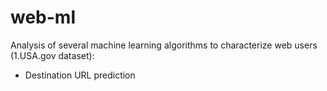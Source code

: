 # web-ml

Analysis of several machine learning algorithms to characterize web users (1.USA.gov dataset):

- Destination URL prediction
